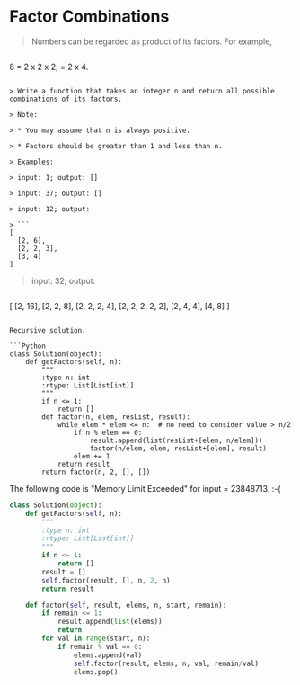 # Factor Combinations

> Numbers can be regarded as product of its factors. For example,

> ```
8 = 2 x 2 x 2;
  = 2 x 4.
```

> Write a function that takes an integer n and return all possible combinations of its factors.

> Note: 

> * You may assume that n is always positive.

> * Factors should be greater than 1 and less than n.

> Examples: 

> input: 1; output: []

> input: 37; output: []

> input: 12; output:

> ```
[
  [2, 6],
  [2, 2, 3],
  [3, 4]
]
```

> input: 32; output:

> ```
[
  [2, 16],
  [2, 2, 8],
  [2, 2, 2, 4],
  [2, 2, 2, 2, 2],
  [2, 4, 4],
  [4, 8]
]
```

Recursive solution.

```Python
class Solution(object):
    def getFactors(self, n):
        """
        :type n: int
        :rtype: List[List[int]]
        """
        if n <= 1:
            return []
        def factor(n, elem, resList, result):
            while elem * elem <= n:  # no need to consider value > n/2
                if n % elem == 0:
                    result.append(list(resList+[elem, n/elem]))
                    factor(n/elem, elem, resList+[elem], result)
                elem += 1
            return result
        return factor(n, 2, [], [])
```

The following code is "Memory Limit Exceeded" for input = 23848713. :-(

```Python
class Solution(object):
    def getFactors(self, n):
        """
        :type n: int
        :rtype: List[List[int]]
        """
        if n <= 1:
            return []
        result = []
        self.factor(result, [], n, 2, n)
        return result

    def factor(self, result, elems, n, start, remain):
        if remain <= 1:
            result.append(list(elems))
            return
        for val in range(start, n):
            if remain % val == 0:
                elems.append(val)
                self.factor(result, elems, n, val, remain/val)
                elems.pop()
```
